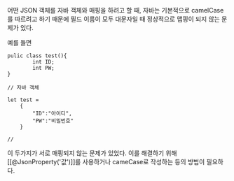 어떤 JSON 객체를 자바 객체와 매핑을 하려고 할 때,
자바는 기본적으로 camelCase를 따르려고 하기 때문에
필드 이름이 모두 대문자일 때 정상적으로 맵핑이 되지 않는 문제가 있다.

예를 들면

```
pulic class test(){
		int ID;
		int PW;
}

// 자바 객체

let test =
	{
		"ID":"아이디",
		"PW":"비밀번호"
	}

// 
```

이 두가지가 서로 매핑되지 않는 문제가 있었다.
이를 해결하기 위해
[[@JsonProperty('값')]]를 사용하거나 cameCase로 작성하는 등의 방법이 필요하다.